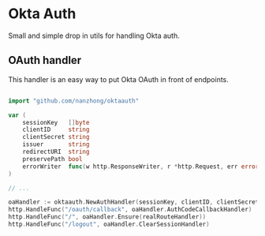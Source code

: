 # Okta Auth

Small and simple drop in utils for handling Okta auth.

## OAuth handler

This handler is an easy way to put Okta OAuth in front of endpoints.

```go

import "github.com/nanzhong/oktaauth"

var (
    sessionKey   []byte
    clientID     string
    clientSecret string
    issuer       string
    redirectURI  string
    preservePath bool
    errorWriter  func(w http.ResponseWriter, r *http.Request, err error, status int)
)

// ...

oaHandler := oktaauth.NewAuthHandler(sessionKey, clientID, clientSecret, issuer, redirectURI, WithPreservePath(true), WithErrorWriter(errorWriter))
http.HandleFunc("/oauth/callback", oaHandler.AuthCodeCallbackHandler)
http.HandleFunc("/", oaHandler.Ensure(realRouteHandler))
http.HandleFunc("/logout", oaHandler.ClearSessionHandler)
```
